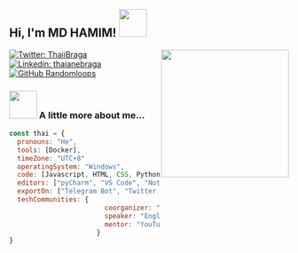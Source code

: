 <h2> Hi, I'm MD HAMIM! <img src="https://media.giphy.com/media/mGcNjsfWAjY5AEZNw6/giphy.gif" width="50"></h2>
<img align='right' src="https://media.giphy.com/media/ieyl9zmCjO4b4t6qoY/giphy.gif" width="230">


[![Twitter: ThaiiBraga](https://img.shields.io/twitter/follow/HamimCrypto?style=social)](https://twitter.com/HamimCrypto)
[![Linkedin: thaianebraga](https://img.shields.io/badge/-thaianebraga-blue?style=flat-square&logo=Linkedin&logoColor=white&link=https://www.linkedin.com/in/mdhamim1226/)](https://www.linkedin.com/in/mdhamim1226/)
[![GitHub Randomloops](https://img.shields.io/github/followers/randomloops?label=follow&style=social)](https://github.com/randomloops)


### <img src="https://media.giphy.com/media/VgCDAzcKvsR6OM0uWg/giphy.gif" width="50"> A little more about me...  

```javascript
const thai = {
  pronouns: "He",
  tools: [Docker],
  timeZone: "UTC+8"
  operatingSystem: "Windows",
  code: [Javascript, HTML, CSS, Python],
  editors: ["pyCharm", "VS Code", "Notepad"]
  exportOn: ["Telegram Bot", "Twitter Bot", "Discord Bot"],
  techCommunities: {
                        coorganizer: "Google",
                        speaker: "English",
                        mentor: "YouTube and Udemy"
                      }
}
```
